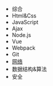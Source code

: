 - 综合
- Html&Css
- JavaScript
- Ajax
- Node.js
- Vue
- Webpack
- Git
- [网络](网络/README.md)
- 数据结构&算法
- 安全